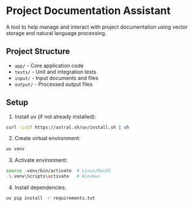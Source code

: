 # Project Documentation Assistant

A tool to help manage and interact with project documentation using vector storage and natural language processing.

## Project Structure

- `app/` - Core application code
- `tests/` - Unit and integration tests
- `input/` - Input documents and files
- `output/` - Processed output files

## Setup

1. Install uv (if not already installed):
```bash
curl -LsSf https://astral.sh/uv/install.sh | sh
```

2. Create virtual environment:
```bash
uv venv
```

3. Activate environment:
```bash
source .venv/bin/activate  # Linux/MacOS
.\.venv\Scripts\activate   # Windows
```

4. Install dependencies:
```bash
uv pip install -r requirements.txt
```
